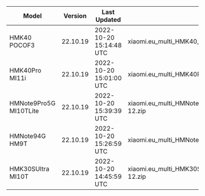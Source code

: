 | Model | Version | Last Updated | File Name | Size | Download Link |
| ---- | ---- | ---- | ---- | ---- | ---- |
| HMK40 POCOF3 | 22.10.19 | 2022-10-20 15:14:48 UTC | xiaomi.eu_multi_HMK40_POCOF3_22.10.19_v13-12.zip | 3.8 GB | [SourceForge](https://sourceforge.net/projects/xiaomi-eu-multilang-miui-roms/files/xiaomi.eu/MIUI-WEEKLY-RELEASES/22.10.19/xiaomi.eu_multi_HMK40_POCOF3_22.10.19_v13-12.zip/download) |
| HMK40Pro MI11i | 22.10.19 | 2022-10-20 15:01:00 UTC | xiaomi.eu_multi_HMK40Pro_MI11i_22.10.19_v13-12.zip | 4.0 GB | [SourceForge](https://sourceforge.net/projects/xiaomi-eu-multilang-miui-roms/files/xiaomi.eu/MIUI-WEEKLY-RELEASES/22.10.19/xiaomi.eu_multi_HMK40Pro_MI11i_22.10.19_v13-12.zip/download) |
| HMNote9Pro5G MI10TLite | 22.10.19 | 2022-10-20 15:39:39 UTC | xiaomi.eu_multi_HMNote9Pro5G_MI10TLite_22.10.19_v13-12.zip | 3.5 GB | [SourceForge](https://sourceforge.net/projects/xiaomi-eu-multilang-miui-roms/files/xiaomi.eu/MIUI-WEEKLY-RELEASES/22.10.19/xiaomi.eu_multi_HMNote9Pro5G_MI10TLite_22.10.19_v13-12.zip/download) |
| HMNote94G HM9T | 22.10.19 | 2022-10-20 15:26:59 UTC | xiaomi.eu_multi_HMNote94G_HM9T_22.10.19_v13-12.zip | 3.3 GB | [SourceForge](https://sourceforge.net/projects/xiaomi-eu-multilang-miui-roms/files/xiaomi.eu/MIUI-WEEKLY-RELEASES/22.10.19/xiaomi.eu_multi_HMNote94G_HM9T_22.10.19_v13-12.zip/download) |
| HMK30SUltra MI10T | 22.10.19 | 2022-10-20 14:45:59 UTC | xiaomi.eu_multi_HMK30SUltra_MI10T_22.10.19_v13-12.zip | 3.7 GB | [SourceForge](https://sourceforge.net/projects/xiaomi-eu-multilang-miui-roms/files/xiaomi.eu/MIUI-WEEKLY-RELEASES/22.10.19/xiaomi.eu_multi_HMK30SUltra_MI10T_22.10.19_v13-12.zip/download) |
